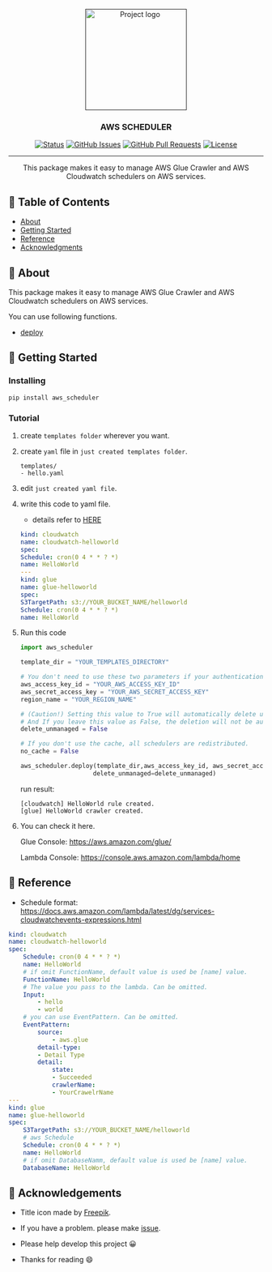 <p align="center">
  <a href="" rel="noopener">
 <img width=200px height=200px src="./static/icon.png" alt="Project logo" ></a>
 <br>

 
</p>

<h3 align="center">AWS SCHEDULER</h3>

<div align="center">

[![Status](https://img.shields.io/badge/status-active-success.svg)]()
[![GitHub Issues](https://img.shields.io/github/issues/da-huin/aws_scheduler.svg)](https://github.com/kylelobo/The-Documentation-Compendium/issues)
[![GitHub Pull Requests](https://img.shields.io/github/issues-pr/da-huin/aws_scheduler.svg)](https://github.com/kylelobo/The-Documentation-Compendium/pulls)
[![License](https://img.shields.io/badge/license-MIT-blue.svg)](/LICENSE)

</div>

---

<p align="center"> This package makes it easy to manage AWS Glue Crawler and AWS Cloudwatch schedulers on AWS services.
    <br> 
</p>

## 📝 Table of Contents

- [About](#about)
- [Getting Started](#getting_started)
- [Reference](#reference)
- [Acknowledgments](#acknowledgement)

## 🧐 About <a name = "about"></a>

This package makes it easy to manage AWS Glue Crawler and AWS Cloudwatch schedulers on AWS services.

You can use following functions.

* [deploy](#deploy)

## 🏁 Getting Started <a name = "getting_started"></a>

### Installing

```
pip install aws_scheduler
```

### Tutorial

1. create `templates folder` wherever you want.

1. create `yaml` file in `just created templates folder`.

    ```
    templates/
    - hello.yaml
    ```

1. edit `just created yaml file`.

1. write this code to yaml file.

    * details refer to [HERE](#yaml)

    ```yaml
    kind: cloudwatch
    name: cloudwatch-helloworld
    spec:
    Schedule: cron(0 4 * * ? *)
    name: HelloWorld
    ---
    kind: glue
    name: glue-helloworld
    spec:
    S3TargetPath: s3://YOUR_BUCKET_NAME/helloworld
    Schedule: cron(0 4 * * ? *)
    name: HelloWorld
    ```

1. Run this code

    ```python
    import aws_scheduler

    template_dir = "YOUR_TEMPLATES_DIRECTORY"

    # You don't need to use these two parameters if your authentication file is in ~/.aws/config.
    aws_access_key_id = "YOUR_AWS_ACCESS_KEY_ID"
    aws_secret_access_key = "YOUR_AWS_SECRET_ACCESS_KEY"
    region_name = "YOUR_REGION_NAME"

    # (Caution!) Setting this value to True will automatically delete unmanaged schedulers from this package. 
    # And If you leave this value as False, the deletion will not be automatic.
    delete_unmanaged = False

    # If you don't use the cache, all schedulers are redistributed.
    no_cache = False

    aws_scheduler.deploy(template_dir,aws_access_key_id, aws_secret_access_key, region_name, no_cache=no_cache,
                        delete_unmanaged=delete_unmanaged)
    ```

    run result:
    ```
    [cloudwatch] HelloWorld rule created.
    [glue] HelloWorld crawler created.
    ```

1. You can check it here.

    Glue Console: https://aws.amazon.com/glue/

    Lambda Console: https://console.aws.amazon.com/lambda/home

## 🎈 Reference <a name="reference"></a>

<a name="yaml"></a>

* Schedule format: https://docs.aws.amazon.com/lambda/latest/dg/services-cloudwatchevents-expressions.html

```yaml
kind: cloudwatch
name: cloudwatch-helloworld
spec:
    Schedule: cron(0 4 * * ? *)
    name: HelloWorld
    # if omit FunctionName, default value is used be [name] value.
    FunctionName: HelloWorld
    # The value you pass to the lambda. Can be omitted.
    Input:
        - hello
        - world
    # you can use EventPattern. Can be omitted.
    EventPattern:
        source:
            - aws.glue
        detail-type:
        - Detail Type
        detail:
            state:
            - Succeeded
            crawlerName:
            - YourCrawelrName
---
kind: glue
name: glue-helloworld
spec:
    S3TargetPath: s3://YOUR_BUCKET_NAME/helloworld
    # aws Schedule
    Schedule: cron(0 4 * * ? *)
    name: HelloWorld
    # if omit DatabaseNamm, default value is used be [name] value.
    DatabaseName: HelloWorld
```

## 🎉 Acknowledgements <a name = "acknowledgement"></a>

- Title icon made by [Freepik](https://www.flaticon.com/kr/authors/freepik).

- If you have a problem. please make [issue](https://github.com/da-huin/aws_scheduler/issues).

- Please help develop this project 😀

- Thanks for reading 😄
